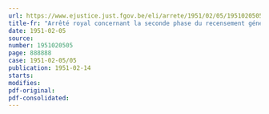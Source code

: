 ```yaml
---
url: https://www.ejustice.just.fgov.be/eli/arrete/1951/02/05/1951020505/justel
title-fr: "Arrêté royal concernant la seconde phase du recensement général de l'agriculture au 31 décembre 1950. Indemnités aux administrations communales."
date: 1951-02-05
source:
number: 1951020505
page: 888888
case: 1951-02-05/05
publication: 1951-02-14
starts:
modifies:
pdf-original:
pdf-consolidated:
---
```


